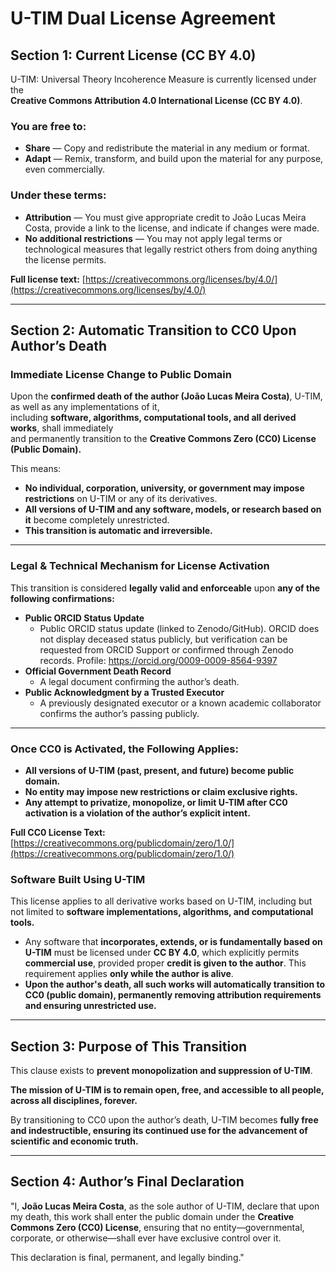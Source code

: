 # U-TIM Dual License Agreement

## Section 1: Current License (CC BY 4.0)
U-TIM: Universal Theory Incoherence Measure is currently licensed under the  
**Creative Commons Attribution 4.0 International License (CC BY 4.0)**.

### You are free to:
- **Share** — Copy and redistribute the material in any medium or format.
- **Adapt** — Remix, transform, and build upon the material for any purpose, even commercially.

### Under these terms:
- **Attribution** — You must give appropriate credit to João Lucas Meira Costa, provide a link to the license, and indicate if changes were made.
- **No additional restrictions** — You may not apply legal terms or technological measures that legally restrict others from doing anything the license permits.

**Full license text:** [https://creativecommons.org/licenses/by/4.0/](https://creativecommons.org/licenses/by/4.0/)

---

## Section 2: Automatic Transition to CC0 Upon Author’s Death

### Immediate License Change to Public Domain
Upon the **confirmed death of the author (João Lucas Meira Costa)**, U-TIM, as well as any implementations of it,  
including **software, algorithms, computational tools, and all derived works**, shall immediately  
and permanently transition to the **Creative Commons Zero (CC0) License (Public Domain).**  

This means:  
- **No individual, corporation, university, or government may impose restrictions** on U-TIM or any of its derivatives.  
- **All versions of U-TIM and any software, models, or research based on it** become completely unrestricted.  
- **This transition is automatic and irreversible.**  

---

### Legal & Technical Mechanism for License Activation
This transition is considered **legally valid and enforceable** upon **any of the following confirmations:**

- **Public ORCID Status Update**
  - Public ORCID status update (linked to Zenodo/GitHub). ORCID does not display deceased status publicly, but verification can be requested from ORCID Support or confirmed through Zenodo records. Profile: https://orcid.org/0009-0009-8564-9397
- **Official Government Death Record**
  - A legal document confirming the author’s death.
- **Public Acknowledgment by a Trusted Executor**
  - A previously designated executor or a known academic collaborator confirms the author’s passing publicly.

---

### Once CC0 is Activated, the Following Applies:
- **All versions of U-TIM (past, present, and future) become public domain.**
- **No entity may impose new restrictions or claim exclusive rights.**
- **Any attempt to privatize, monopolize, or limit U-TIM after CC0 activation is a violation of the author’s explicit intent.**

**Full CC0 License Text:** [https://creativecommons.org/publicdomain/zero/1.0/](https://creativecommons.org/publicdomain/zero/1.0/)

### Software Built Using U-TIM
This license applies to all derivative works based on U-TIM, including but not limited to **software implementations, algorithms, and computational tools.**  

- Any software that **incorporates, extends, or is fundamentally based on U-TIM** must be licensed under **CC BY 4.0**, which explicitly permits **commercial use**, provided proper **credit is given to the author**. This requirement applies **only while the author is alive**.  
- **Upon the author's death, all such works will automatically transition to CC0 (public domain), permanently removing attribution requirements and ensuring unrestricted use.**  

---

## Section 3: Purpose of This Transition
This clause exists to **prevent monopolization and suppression of U-TIM**.

**The mission of U-TIM is to remain open, free, and accessible to all people, across all disciplines, forever.**  

By transitioning to CC0 upon the author’s death, U-TIM becomes **fully free and indestructible, ensuring its continued use for the advancement of scientific and economic truth.**  

---

## Section 4: Author’s Final Declaration

"I, **João Lucas Meira Costa**, as the sole author of U-TIM, declare that upon my death, this work shall enter the public domain under the **Creative Commons Zero (CC0) License**, ensuring that no entity—governmental, corporate, or otherwise—shall ever have exclusive control over it.

This declaration is final, permanent, and legally binding."
